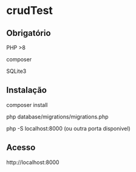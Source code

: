 # crudTest

## Obrigatório

PHP >8

composer

SQLite3

## Instalação

composer install

php database/migrations/migrations.php

php -S localhost:8000 (ou outra porta disponivel)

## Acesso

http://localhost:8000